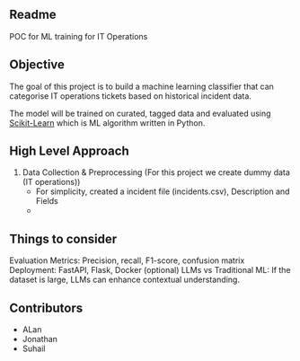 ## Readme

POC for ML training for IT Operations

## Objective

The goal of this project is to build a machine learning classifier that can categorise IT operations tickets based on historical incident data. 

The model will be trained on curated, tagged data and evaluated using [Scikit-Learn](https://scikit-learn.org/stable/) which is ML algorithm written in Python. 


## High Level Approach

1. Data Collection & Preprocessing (For this project we create dummy data (IT operations))
   *  For simplicity, created a incident file (incidents.csv), Description and Fields
   * 

## Things to consider

Evaluation Metrics: Precision, recall, F1-score, confusion matrix
Deployment: FastAPI, Flask, Docker (optional)
LLMs vs Traditional ML: If the dataset is large, LLMs can enhance contextual understanding.

## Contributors

* ALan
* Jonathan
* Suhail